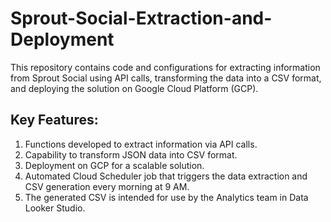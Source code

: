 # Sprout-Social-Extraction-and-Deployment
This repository contains code and configurations for extracting information from Sprout Social using API calls, transforming the data into a CSV format, and deploying the solution on Google Cloud Platform (GCP).

## Key Features:
1. Functions developed to extract information via API calls.
2. Capability to transform JSON data into CSV format.
3. Deployment on GCP for a scalable solution.
4. Automated Cloud Scheduler job that triggers the data extraction and CSV generation every morning at 9 AM.
5. The generated CSV is intended for use by the Analytics team in Data Looker Studio.
